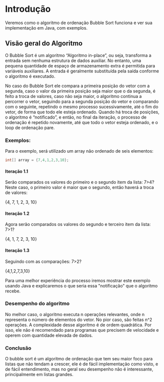 # Introdução

Veremos como o algoritmo de ordenação Bubble Sort funciona e ver sua implementação em Java, com exemplos.

## Visão geral do Algoritmo

O Bubble Sort é um algoritmo “Algoritmo in-place”, ou seja, transforma a entrada sem nenhuma estrutura de dados auxiliar. No entanto, uma pequena quantidade de espaço de armazenamento extra é permitida para variáveis auxiliares. A entrada é geralmente substituída pela saída conforme o algoritmo é executado.

No caso do Bubble Sort ele compara a primeira posição do vetor com a segunda, caso o valor da primeira posição seja maior que o da segunda, é feito a troca de valores, caso não seja maior, o algoritmo continua a percorrer o vetor, seguindo para a segunda posição do vetor e comparando com o seguinte, repetindo o mesmo processo sucessivamente, até o fim do vetor, de forma que todo ele esteja ordenado. Quando há troca de posições, o algoritmo é “notificado”, e então, no final da iteração, o processo de ordenação é repetido novamente, até que todo o vetor esteja ordenado, e o loop de ordenação pare.

### Exemplos:

Para o exemplo, será utilizado um array não ordenado de seis elementos:

```java
int[] array = {7,4,1,2,3,10};

```
#### Iteração 1.1

Serão comparados os valores do primeiro e o segundo item da lista: 7>4? Neste caso, o primeiro valor é maior que o segundo, então haverá a troca de valores:

{4, 7, 1, 2, 3, 10}

#### Iteração 1.2

Agora serão comparados os valores do segundo e terceiro item da lista: 7>1?

{4, 1, 7, 2, 3, 10}

#### Iteração 1.3

Seguindo com as comparações: 7>2?

{4,1,2,7,3,10}

Para uma melhor experiência do processo iremos mostrar este exemplo usando Java e explicaremos o que seria essa "notificação" que o algoritmo recebe.

### Desempenho do algoritmo

No melhor caso, o algoritmo executa n operações relevantes, onde n representa o número de elementos do vetor. No pior caso, são feitas n^2 operações. A complexidade desse algoritmo é de ordem quadrática. Por isso, ele não é recomendado para programas que precisem de velocidade e operem com quantidade elevada de dados.

### Conclusão

O bubble sort é um algoritmo de ordenação que tem seu maior foco para listas que não tendam a crescer, ele é de fácil implementação como visto, e de fácil entendimento, mas no geral seu desempenho não é interessante, principalmente em listas grandes.

